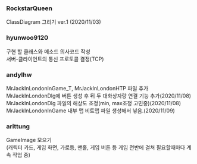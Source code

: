 ### RockstarQueen
<RockstarQueen>
<p>
 ClassDiagram 그리기 ver.1 (2020/11/03)<br>
</p>
  
### hyunwoo9120
<hyunwoo9120>
<p>
  구현 할 클래스와 메소드 의사코드 작성<br>
  서버-클라이언트의 통신 프로토콜 결정(TCP)<br>
</p>

  
### andylhw
<andylhw>
<p>
  MrJackInLondonInGame_T, MrJackInLondonHTP 파일 추가<br>
  MrJackInLondonDlg에 버튼 생성 후 뒤 두 대화상자랑 연결 기능 추가(2020/11/08)<br>
  MrJackInLondonDlg 파일의 해상도 조정(min, max조정 고민중)(2020/11/08)<br>
  MrJackInLondonInGame 내부 맵 비트맵 파일 생성해서 넣음.(2020/11/09)<br>
</p>
  
### arittung
<arittung>
<p>
  GameImage 모으기<br>
  (캐릭터 카드, 게임 화면, 가로등, 맨홀, 게임 버튼 등 게임 전반에 걸쳐 필요할때마다 계속 작업 중)<br>
</p>
